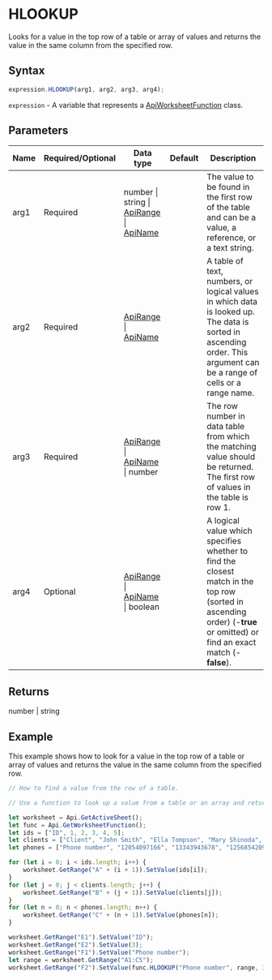 # HLOOKUP

Looks for a value in the top row of a table or array of values and returns the value in the same column from the specified row.

## Syntax

```javascript
expression.HLOOKUP(arg1, arg2, arg3, arg4);
```

`expression` - A variable that represents a [ApiWorksheetFunction](../ApiWorksheetFunction.md) class.

## Parameters

| **Name** | **Required/Optional** | **Data type** | **Default** | **Description** |
| ------------- | ------------- | ------------- | ------------- | ------------- |
| arg1 | Required | number \| string \| [ApiRange](../../ApiRange/ApiRange.md) \| [ApiName](../../ApiName/ApiName.md) |  | The value to be found in the first row of the table and can be a value, a reference, or a text string. |
| arg2 | Required | [ApiRange](../../ApiRange/ApiRange.md) \| [ApiName](../../ApiName/ApiName.md) |  | A table of text, numbers, or logical values in which data is looked up. The data is sorted in ascending order. This argument can be a range of cells or a range name. |
| arg3 | Required | [ApiRange](../../ApiRange/ApiRange.md) \| [ApiName](../../ApiName/ApiName.md) \| number |  | The row number in data table from which the matching value should be returned. The first row of values in the table is row 1. |
| arg4 | Optional | [ApiRange](../../ApiRange/ApiRange.md) \| [ApiName](../../ApiName/ApiName.md) \| boolean |  | A logical value which specifies whether to find the closest match in the top row (sorted in ascending order) (-**true** or omitted) or find an exact match (-**false**). |

## Returns

number \| string

## Example

This example shows how to look for a value in the top row of a table or array of values and returns the value in the same column from the specified row.

```javascript editor-xlsx
// How to find a value from the row of a table.

// Use a function to look up a value from a table or an array and return found value.

let worksheet = Api.GetActiveSheet();
let func = Api.GetWorksheetFunction();
let ids = ["ID", 1, 2, 3, 4, 5];
let clients = ["Client", "John Smith", "Ella Tompson", "Mary Shinoda", "Lily-Ann Bates", "Clara Ray"];
let phones = ["Phone number", "12054097166", "13343943678", "12568542099", "12057032298", "12052914781"];

for (let i = 0; i < ids.length; i++) {
    worksheet.GetRange("A" + (i + 1)).SetValue(ids[i]);
}
for (let j = 0; j < clients.length; j++) {
    worksheet.GetRange("B" + (j + 1)).SetValue(clients[j]);
}
for (let n = 0; n < phones.length; n++) {
    worksheet.GetRange("C" + (n + 1)).SetValue(phones[n]);
}

worksheet.GetRange("E1").SetValue("ID");
worksheet.GetRange("E2").SetValue(3);
worksheet.GetRange("F1").SetValue("Phone number");
let range = worksheet.GetRange("A1:C5");
worksheet.GetRange("F2").SetValue(func.HLOOKUP("Phone number", range, 3+1));
```
